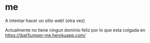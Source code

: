 # me
A intentar hacer un sitio web! (otra vez)

Actualmente no tiene ningun dominio feliz por lo que esta colgada en https://jbat1jumper-me.herokuapp.com/
